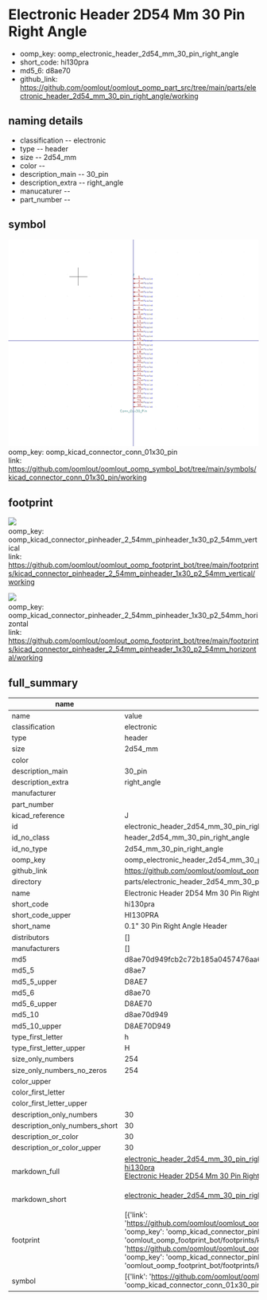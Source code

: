 # Electronic Header 2D54 Mm 30 Pin Right Angle

  
* oomp_key: oomp_electronic_header_2d54_mm_30_pin_right_angle 
* short_code: hi130pra
* md5_6: d8ae70  
* github_link: https://github.com/oomlout/oomlout_oomp_part_src/tree/main/parts/electronic_header_2d54_mm_30_pin_right_angle/working  
## naming details
* classification -- electronic
* type -- header
* size -- 2d54_mm
* color -- 
* description_main -- 30_pin
* description_extra -- right_angle
* manucaturer -- 
* part_number -- 



## symbol

![](symbol/0/working/working_600.png)  
oomp_key: oomp_kicad_connector_conn_01x30_pin  
link: https://github.com/oomlout/oomlout_oomp_symbol_bot/tree/main/symbols/kicad_connector_conn_01x30_pin/working  

## footprint

![](footprint/0/working/working_600.png)  
oomp_key: oomp_kicad_connector_pinheader_2_54mm_pinheader_1x30_p2_54mm_vertical  
link: https://github.com/oomlout/oomlout_oomp_footprint_bot/tree/main/footprints/kicad_connector_pinheader_2_54mm_pinheader_1x30_p2_54mm_vertical/working  

![](footprint/0/working/working_600.png)  
oomp_key: oomp_kicad_connector_pinheader_2_54mm_pinheader_1x30_p2_54mm_horizontal  
link: https://github.com/oomlout/oomlout_oomp_footprint_bot/tree/main/footprints/kicad_connector_pinheader_2_54mm_pinheader_1x30_p2_54mm_horizontal/working  

## full_summary
| name | value | 
| --- | --- | 
| name | value | 
| classification | electronic | 
| type | header | 
| size | 2d54_mm | 
| color |  | 
| description_main | 30_pin | 
| description_extra | right_angle | 
| manufacturer |  | 
| part_number |  | 
| kicad_reference | J | 
| id | electronic_header_2d54_mm_30_pin_right_angle | 
| id_no_class | header_2d54_mm_30_pin_right_angle | 
| id_no_type | 2d54_mm_30_pin_right_angle | 
| oomp_key | oomp_electronic_header_2d54_mm_30_pin_right_angle | 
| github_link | https://github.com/oomlout/oomlout_oomp_part_src/tree/main/parts/electronic_header_2d54_mm_30_pin_right_angle/working | 
| directory | parts/electronic_header_2d54_mm_30_pin_right_angle | 
| name | Electronic Header 2D54 Mm 30 Pin Right Angle | 
| short_code | hi130pra | 
| short_code_upper | HI130PRA | 
| short_name | 0.1" 30 Pin Right Angle Header | 
| distributors | [] | 
| manufacturers | [] | 
| md5 | d8ae70d949fcb2c72b185a0457476aa6 | 
| md5_5 | d8ae7 | 
| md5_5_upper | D8AE7 | 
| md5_6 | d8ae70 | 
| md5_6_upper | D8AE70 | 
| md5_10 | d8ae70d949 | 
| md5_10_upper | D8AE70D949 | 
| type_first_letter | h | 
| type_first_letter_upper | H | 
| size_only_numbers | 254 | 
| size_only_numbers_no_zeros | 254 | 
| color_upper |  | 
| color_first_letter |  | 
| color_first_letter_upper |  | 
| description_only_numbers | 30 | 
| description_only_numbers_short | 30 | 
| description_or_color | 30 | 
| description_or_color_upper | 30 | 
| markdown_full | [electronic_header_2d54_mm_30_pin_right_angle](https://github.com/oomlout/oomlout_oomp_part_src/tree/main/parts/electronic_header_2d54_mm_30_pin_right_angle/working)<br>[hi130pra](https://github.com/oomlout/oomlout_oomp_part_src/tree/main/parts/electronic_header_2d54_mm_30_pin_right_angle/working)<br>[Electronic Header 2D54 Mm 30 Pin Right Angle](https://github.com/oomlout/oomlout_oomp_part_src/tree/main/parts/electronic_header_2d54_mm_30_pin_right_angle/working)<br><br> | 
| markdown_short | [electronic_header_2d54_mm_30_pin_right_angle](https://github.com/oomlout/oomlout_oomp_part_src/tree/main/parts/electronic_header_2d54_mm_30_pin_right_angle/working)<br><br> | 
| footprint | [{'link': 'https://github.com/oomlout/oomlout_oomp_footprint_bot/tree/main/foootprntss/kicad_connector_pinheader_2_54mm_pinheader_1x30_p2_54mm_vertical', 'oomp_key': 'oomp_kicad_connector_pinheader_2_54mm_pinheader_1x30_p2_54mm_vertical', 'directory': 'oomlout_oomp_footprint_bot/footprints/kicad_connector_pinheader_2_54mm_pinheader_1x30_p2_54mm_vertical//working/working.kicad_mod'}, {'link': 'https://github.com/oomlout/oomlout_oomp_footprint_bot/tree/main/foootprntss/kicad_connector_pinheader_2_54mm_pinheader_1x30_p2_54mm_horizontal', 'oomp_key': 'oomp_kicad_connector_pinheader_2_54mm_pinheader_1x30_p2_54mm_horizontal', 'directory': 'oomlout_oomp_footprint_bot/footprints/kicad_connector_pinheader_2_54mm_pinheader_1x30_p2_54mm_horizontal//working/working.kicad_mod'}] | 
| symbol | [{'link': 'https://github.com/oomlout/oomlout_oomp_symbol_bot/tree/main/symbols/kicad_connector_conn_01x30_pin', 'oomp_key': 'oomp_kicad_connector_conn_01x30_pin', 'directory': 'oomlout_oomp_symbol_bot/symbols/kicad_connector_conn_01x30_pin//working/working.kicad_sym'}] | 
